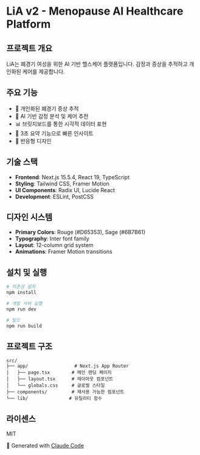 # LiA v2 - Menopause AI Healthcare Platform

## 프로젝트 개요
LiA는 폐경기 여성을 위한 AI 기반 헬스케어 플랫폼입니다. 감정과 증상을 추적하고 개인화된 케어를 제공합니다.

## 주요 기능
- 🎯 개인화된 폐경기 증상 추적
- 🤖 AI 기반 감정 분석 및 케어 추천
- 📊 브릿지보드를 통한 시각적 데이터 표현
- 💬 3초 요약 기능으로 빠른 인사이트
- 📱 반응형 디자인

## 기술 스택
- **Frontend**: Next.js 15.5.4, React 19, TypeScript
- **Styling**: Tailwind CSS, Framer Motion
- **UI Components**: Radix UI, Lucide React
- **Development**: ESLint, PostCSS

## 디자인 시스템
- **Primary Colors**: Rouge (#D65353), Sage (#6B7B61)
- **Typography**: Inter font family
- **Layout**: 12-column grid system
- **Animations**: Framer Motion transitions

## 설치 및 실행

```bash
# 의존성 설치
npm install

# 개발 서버 실행
npm run dev

# 빌드
npm run build
```

## 프로젝트 구조
```
src/
├── app/                 # Next.js App Router
│   ├── page.tsx        # 메인 랜딩 페이지
│   ├── layout.tsx      # 레이아웃 컴포넌트
│   └── globals.css     # 글로벌 스타일
├── components/         # 재사용 가능한 컴포넌트
└── lib/               # 유틸리티 함수
```

## 라이센스
MIT

🤖 Generated with [Claude Code](https://claude.ai/code)

